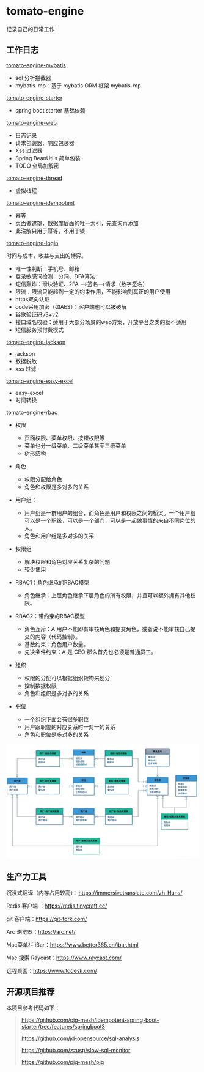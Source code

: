 # tomato-engine
记录自己的日常工作

## 工作日志

 [tomato-engine-mybatis](tomato-engine-mybatis) 

- sql 分析拦截器
- mybatis-mp：基于 mybatis ORM 框架 mybatis-mp

 [tomato-engine-starter](tomato-engine-starter) 

- spring boot starter 基础依赖

 [tomato-engine-web](tomato-engine-web) 

- 日志记录
- 请求包装器、响应包装器
- Xss 过滤器
- Spring BeanUtils 简单包装
- TODO 全局加解密

[tomato-engine-thread](tomato-engine-thread)

- 虚拟线程

[tomato-engine-idempotent](tomato-engine-idempotent)

- 幂等
- 页面做遮罩，数据库层面的唯一索引，先查询再添加
- 此注解只用于幂等，不用于锁

[tomato-engine-login](tomato-engine-login)

时间与成本，收益与支出的博弈。

- 唯一性判断：手机号、邮箱
- 登录敏感词检测：分词、DFA算法
- 短信轰炸：滑块验证、2FA -->签名-->请求（数字签名）
- 限流：限流只能起到一定的约束作用，不能影响到真正的用户使用
- https双向认证
- code采用加密（如AES）：客户端也可以被破解
- 谷歌验证码v3+v2
- 接口域名校验：适用于大部分场景的web方案，开放平台之类的就不适用
- 短信服务预付费模式

[tomato-engine-jackson](tomato-engine-jackson)

- jackson
- 数据脱敏
- xss 过滤

 [tomato-engine-easy-excel](tomato-engine-easy-excel) 

- easy-excel
- 时间转换

[tomato-engine-rbac](tomato-engine-rbac)

- 权限
  - 页面权限、菜单权限、按钮权限等
  - 菜单也分一级菜单、二级菜单甚至三级菜单
  - 树形结构
- 角色
  - 权限分配给角色
  - 角色和权限是多对多的关系

- 用户组：
  - 用户组是一群用户的组合，而角色是用户和权限之间的桥梁。一个用户组可以是一个职级，可以是一个部门，可以是一起做事情的来自不同岗位的人。
  - 角色和用户组是多对多的关系
- 权限组
  - 解决权限和角色对应关系复杂的问题
  - 较少使用
- RBAC1：角色继承的RBAC模型
  - 角色继承：上层角色继承下层角色的所有权限，并且可以额外拥有其他权限。

- RBAC2：带约束的RBAC模型
  - 角色互斥：A 用户不能即有审核角色和提交角色，或者说不能审核自己提交的内容（代码控制）。
  - 基数约束：角色用户数量。
  - 先决条件约束：A 是 CEO 那么首先也必须是普通员工。
- 组织
  - 权限的分配可以根据组织架构来划分
  - 控制数据权限
  - 角色和组织是多对多的关系
- 职位
  - 一个组织下面会有很多职位
  - 用户跟职位的对应关系时一对一的关系
  - 角色和职位是多对多的关系

![rbac](./image/rbac.jpeg)

## 生产力工具

沉浸式翻译（内存占用较高）：https://immersivetranslate.com/zh-Hans/ 

Redis 客户端 ：https://redis.tinycraft.cc/

git 客户端：https://git-fork.com/

Arc 浏览器：https://arc.net/

Mac菜单栏 iBar：https://www.better365.cn/ibar.html

Mac 搜索 Raycast：https://www.raycast.com/

远程桌面：https://www.todesk.com/



## 开源项目推荐

本项目参考代码如下：

> https://github.com/pig-mesh/idempotent-spring-boot-starter/tree/features/springboot3
>
> https://github.com/jd-opensource/sql-analysis
>
> https://github.com/zzusp/slow-sql-monitor
>
> https://github.com/pig-mesh/pig
